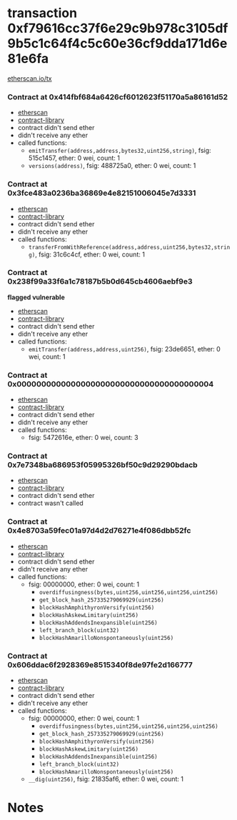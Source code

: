 # transaction 0xf79616cc37f6e29c9b978c3105df9b5c1c64f4c5c60e36cf9dda171d6e81e6fa

[etherscan.io/tx](https://etherscan.io/tx/0xf79616cc37f6e29c9b978c3105df9b5c1c64f4c5c60e36cf9dda171d6e81e6fa)


### Contract at 0x414fbf684a6426cf6012623f51170a5a86161d52

* [etherscan](https://etherscan.io/address/0x414fbf684a6426cf6012623f51170a5a86161d52)
* [contract-library](https://contract-library.com/contracts/Ethereum/414fbf684a6426cf6012623f51170a5a86161d52)
* contract didn't send ether
* didn't receive any ether
* called functions:
    * `emitTransfer(address,address,bytes32,uint256,string)`, fsig: 515c1457, ether: 0 wei, count: 1
    * `versions(address)`, fsig: 488725a0, ether: 0 wei, count: 1


### Contract at 0x3fce483a0236ba36869e4e82151006045e7d3331

* [etherscan](https://etherscan.io/address/0x3fce483a0236ba36869e4e82151006045e7d3331)
* [contract-library](https://contract-library.com/contracts/Ethereum/3fce483a0236ba36869e4e82151006045e7d3331)
* contract didn't send ether
* didn't receive any ether
* called functions:
    * `transferFromWithReference(address,address,uint256,bytes32,string)`, fsig: 31c6c4cf, ether: 0 wei, count: 1


### Contract at 0x238f99a33f6a1c78187b5b0d645cb4606aebf9e3

**flagged vulnerable**

* [etherscan](https://etherscan.io/address/0x238f99a33f6a1c78187b5b0d645cb4606aebf9e3)
* [contract-library](https://contract-library.com/contracts/Ethereum/238f99a33f6a1c78187b5b0d645cb4606aebf9e3)
* contract didn't send ether
* didn't receive any ether
* called functions:
    * `emitTransfer(address,address,uint256)`, fsig: 23de6651, ether: 0 wei, count: 1


### Contract at 0x0000000000000000000000000000000000000004

* [etherscan](https://etherscan.io/address/0x0000000000000000000000000000000000000004)
* [contract-library](https://contract-library.com/contracts/Ethereum/0000000000000000000000000000000000000004)
* contract didn't send ether
* didn't receive any ether
* called functions:
    * fsig: 5472616e, ether: 0 wei, count: 3


### Contract at 0x7e7348ba686953f05995326bf50c9d29290bdacb

* [etherscan](https://etherscan.io/address/0x7e7348ba686953f05995326bf50c9d29290bdacb)
* [contract-library](https://contract-library.com/contracts/Ethereum/7e7348ba686953f05995326bf50c9d29290bdacb)
* contract didn't send ether
* contract wasn't called


### Contract at 0x4e8703a59fec01a97d4d2d76271e4f086dbb52fc

* [etherscan](https://etherscan.io/address/0x4e8703a59fec01a97d4d2d76271e4f086dbb52fc)
* [contract-library](https://contract-library.com/contracts/Ethereum/4e8703a59fec01a97d4d2d76271e4f086dbb52fc)
* contract didn't send ether
* didn't receive any ether
* called functions:
    * fsig: 00000000, ether: 0 wei, count: 1
        * `overdiffusingness(bytes,uint256,uint256,uint256,uint256)`
        * `get_block_hash_257335279069929(uint256)`
        * `blockHashAmphithyronVersify(uint256)`
        * `blockHashAskewLimitary(uint256)`
        * `blockHashAddendsInexpansible(uint256)`
        * `left_branch_block(uint32)`
        * `blockHashAmarilloNonspontaneously(uint256)`


### Contract at 0x606ddac6f2928369e8515340f8de97fe2d166777

* [etherscan](https://etherscan.io/address/0x606ddac6f2928369e8515340f8de97fe2d166777)
* [contract-library](https://contract-library.com/contracts/Ethereum/606ddac6f2928369e8515340f8de97fe2d166777)
* contract didn't send ether
* didn't receive any ether
* called functions:
    * fsig: 00000000, ether: 0 wei, count: 1
        * `overdiffusingness(bytes,uint256,uint256,uint256,uint256)`
        * `get_block_hash_257335279069929(uint256)`
        * `blockHashAmphithyronVersify(uint256)`
        * `blockHashAskewLimitary(uint256)`
        * `blockHashAddendsInexpansible(uint256)`
        * `left_branch_block(uint32)`
        * `blockHashAmarilloNonspontaneously(uint256)`
    * `__dig(uint256)`, fsig: 21835af6, ether: 0 wei, count: 1

# Notes

